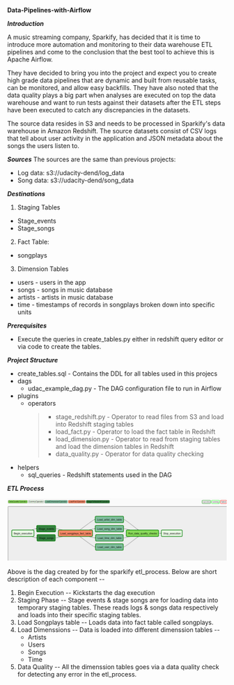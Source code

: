 **Data-Pipelines-with-Airflow**

***Introduction***

A music streaming company, Sparkify, has decided that it is time to introduce more automation and monitoring to their data warehouse ETL pipelines and come to the conclusion that the best tool to achieve this is Apache Airflow.

They have decided to bring you into the project and expect you to create high grade data pipelines that are dynamic and built from reusable tasks, can be monitored, and allow easy backfills. They have also noted that the data quality plays a big part when analyses are executed on top the data warehouse and want to run tests against their datasets after the ETL steps have been executed to catch any discrepancies in the datasets.

The source data resides in S3 and needs to be processed in Sparkify's data warehouse in Amazon Redshift. The source datasets consist of CSV logs that tell about user activity in the application and JSON metadata about the songs the users listen to.

***Sources***
The sources are the same than previous projects:

* Log data: s3://udacity-dend/log_data
* Song data: s3://udacity-dend/song_data

***Destinations***

1. Staging Tables

- Stage_events
- Stage_songs

2. Fact Table:

- songplays
  
3. Dimension Tables

- users - users in the app
- songs - songs in music database
- artists - artists in music database
- time - timestamps of records in songplays broken down into specific units

***Prerequisites***

- Execute the queries in create_tables.py either in redshift query editor or via code to create the tables.

***Project Structure***
 
- create_tables.sql - Contains the DDL for all tables used in this projecs
- dags
    * udac_example_dag.py - The DAG configuration file to run in Airflow
- plugins
    * operators
        >* stage_redshift.py - Operator to read files from S3 and load into Redshift staging tables
        >* load_fact.py - Operator to load the fact table in Redshift
        >* load_dimension.py - Operator to read from staging tables and load the dimension tables in Redshift
        >* data_quality.py - Operator for data quality checking
- helpers
    * sql_queries - Redshift statements used in the DAG

***ETL Process***

 ![Alt](/img/dag.png "Dag")

 Above is the dag created by for the sparkify etl_process. Below are short description of each component --

 1. Begin Execution -- Kickstarts the dag execution
 2. Staging Phase -- Stage events & stage songs are for loading data into temporary staging tables. These reads logs & songs data respectively and loads into their specific staging tables.
 3. Load Songplays table -- Loads  data into fact table called songplays.
 4. Load Dimenssions -- Data is loaded into different dimenssion tables --
    * Artists
    * Users
    * Songs
    * Time
  5. Data Quality -- All the dimenssion tables goes via a data quality check for detecting any error in the etl_process. 

